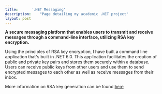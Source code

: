 ```yaml
---
title:		'.NET Messaging'
description:	"Page detailing my academic .NET project"
layout: post
---
```


<style>
 img {
  border: solid grey 1px;
}

  h5 {
  text-align: center;
  color: #000;
  text-decoration: underline;
  margin-top: -7px;
}
</style>

**A secure messaging platform that enables users to transmit and receive messages through a command-line interface, utilizing RSA key encryption.**

Using the principles of RSA key encryption, I have built a command line application that's built in .NET 6.0. This application facilitates the creation of public and private key pairs and stores them securely within a database. Users can receive public keys from other users and use them to send encrypted messages to each other as well as receive messages from their inbox. 

More information on RSA key generation can be found [here](https://en.wikipedia.org/wiki/RSA_(cryptosystem))